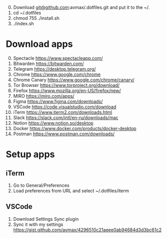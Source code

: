 0. Download git@github.com:avmax/.dotfiles.git and put it to the ~/.
1. cd ~/.dotfiles
2. chmod 755 ./install.sh
3. ./index.sh

# Download apps
0. Spectacle https://www.spectacleapp.com/
1. Bitwarden https://bitwarden.com/
2. Telegram https://desktop.telegram.org/
3. Chrome https://www.google.com/chrome
4. Chrome Canary https://www.google.com/chrome/canary/
5. Tor Browser https://www.torproject.org/download/
6. Firefox https://www.mozilla.org/en-US/firefox/new/
7. MIRO https://miro.com/apps/
8. Figma https://www.figma.com/downloads/
9. VSCode https://code.visualstudio.com/download
10. iTerm https://www.iterm2.com/downloads.html
11. Slack https://slack.com/intl/en-ru/downloads/mac
12. Notion https://www.notion.so/desktop
13. Docker https://www.docker.com/products/docker-desktop
14. Postman https://www.postman.com/downloads/

# Setup apps
## iTerm
1. Go to General/Preferences
2. Load preferences from URL and select ~/.dotfiles/iterm

## VSCode
1. Download Settings Sync plugin
2. Sync it with my settings https://gist.github.com/avmax/4296510c21aeee0ab94684d3d3bc61c2
